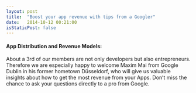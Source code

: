 ```yaml
---
layout: post
title:  "Boost your app revenue with tips from a Googler"
date:   2014-10-12 00:21:00
isStaticPost: false
---
```


#### App Distribution and Revenue Models: 

About a 3rd of our members are not only developers but also entrepreneurs. Therefore we are 
especially happy to welcome Maxim Mai from Google Dublin in his former hometown Düsseldorf, 
who will give us valuable insights about how to get the most revenue from your Apps. 
Don’t miss the chance to ask your questions directly to a pro from Google.